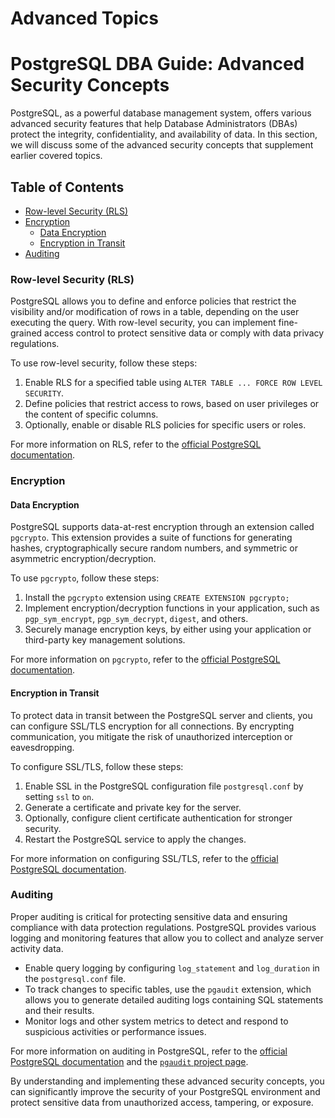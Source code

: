 # Advanced Topics

# PostgreSQL DBA Guide: Advanced Security Concepts

PostgreSQL, as a powerful database management system, offers various advanced security features that help Database Administrators (DBAs) protect the integrity, confidentiality, and availability of data. In this section, we will discuss some of the advanced security concepts that supplement earlier covered topics.

## Table of Contents

- [Row-level Security (RLS)](#row-level-security)
- [Encryption](#encryption)
  - [Data Encryption](#data-encryption)
  - [Encryption in Transit](#encryption-in-transit)
- [Auditing](#auditing)

<a name="row-level-security"></a>
### Row-level Security (RLS)

PostgreSQL allows you to define and enforce policies that restrict the visibility and/or modification of rows in a table, depending on the user executing the query. With row-level security, you can implement fine-grained access control to protect sensitive data or comply with data privacy regulations.

To use row-level security, follow these steps:

1. Enable RLS for a specified table using `ALTER TABLE ... FORCE ROW LEVEL SECURITY`.
2. Define policies that restrict access to rows, based on user privileges or the content of specific columns.
3. Optionally, enable or disable RLS policies for specific users or roles.

For more information on RLS, refer to the [official PostgreSQL documentation](https://www.postgresql.org/docs/current/ddl-rowsecurity.html).

<a name="encryption"></a>
### Encryption

<a name="data-encryption"></a>
#### Data Encryption

PostgreSQL supports data-at-rest encryption through an extension called `pgcrypto`. This extension provides a suite of functions for generating hashes, cryptographically secure random numbers, and symmetric or asymmetric encryption/decryption.

To use `pgcrypto`, follow these steps:

1. Install the `pgcrypto` extension using `CREATE EXTENSION pgcrypto;`
2. Implement encryption/decryption functions in your application, such as `pgp_sym_encrypt`, `pgp_sym_decrypt`, `digest`, and others.
3. Securely manage encryption keys, by either using your application or third-party key management solutions.

For more information on `pgcrypto`, refer to the [official PostgreSQL documentation](https://www.postgresql.org/docs/current/pgcrypto.html).

<a name="encryption-in-transit"></a>
#### Encryption in Transit

To protect data in transit between the PostgreSQL server and clients, you can configure SSL/TLS encryption for all connections. By encrypting communication, you mitigate the risk of unauthorized interception or eavesdropping.

To configure SSL/TLS, follow these steps:

1. Enable SSL in the PostgreSQL configuration file `postgresql.conf` by setting `ssl` to `on`.
2. Generate a certificate and private key for the server.
3. Optionally, configure client certificate authentication for stronger security.
4. Restart the PostgreSQL service to apply the changes.

For more information on configuring SSL/TLS, refer to the [official PostgreSQL documentation](https://www.postgresql.org/docs/current/ssl-tcp.html).

<a name="auditing"></a>
### Auditing

Proper auditing is critical for protecting sensitive data and ensuring compliance with data protection regulations. PostgreSQL provides various logging and monitoring features that allow you to collect and analyze server activity data.

- Enable query logging by configuring `log_statement` and `log_duration` in the `postgresql.conf` file.
- To track changes to specific tables, use the `pgaudit` extension, which allows you to generate detailed auditing logs containing SQL statements and their results.
- Monitor logs and other system metrics to detect and respond to suspicious activities or performance issues.

For more information on auditing in PostgreSQL, refer to the [official PostgreSQL documentation](https://www.postgresql.org/docs/current/runtime-config-logging.html) and the [`pgaudit` project page](https://www.pgaudit.org/).

By understanding and implementing these advanced security concepts, you can significantly improve the security of your PostgreSQL environment and protect sensitive data from unauthorized access, tampering, or exposure.